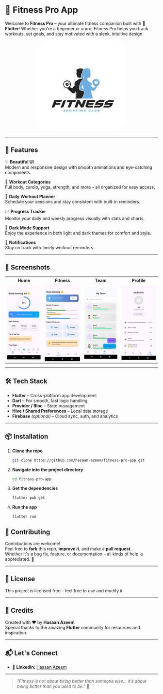 # 💪 Fitness Pro App

Welcome to **Fitness Pro** – your ultimate fitness companion built with 💙 **Flutter**! Whether you're a beginner or a pro, Fitness Pro helps you track workouts, set goals, and stay motivated with a sleek, intuitive design.

<p align="center">
  <img src="assets/fitness_logo.webp" width="300" style="border-radius: 50px;" alt="Fitness Logo" />
</p>



---

## 🚀 Features

✨ **Beautiful UI**  
Modern and responsive design with smooth animations and eye-catching components.

🧘 **Workout Categories**  
Full body, cardio, yoga, strength, and more – all organized for easy access.

📅 **Daily Workout Planner**  
Schedule your sessions and stay consistent with built-in reminders.

📈 **Progress Tracker**  
Monitor your daily and weekly progress visually with stats and charts.

🌙 **Dark Mode Support**  
Enjoy the experience in both light and dark themes for comfort and style.

🔔 **Notifications**  
Stay on track with timely workout reminders.

---

## 📱 Screenshots

<table>
  <tr>
    <th>Home</th>
    <th>Fitness</th>
    <th>Team</th>
    <th>Profile</th>
  </tr>
  <tr>
    <td><img src="assets/screenshorts/Home.png" alt="Home Screen" width="200"/></td>
    <td><img src="assets/screenshorts/Fitness.png" alt="Workouts Screen" width="200"/></td>
    <td><img src="assets/screenshorts/Team.png" alt="Progress Screen" width="200"/></td>
    <td><img src="assets/screenshorts/Profile.png" alt="Progress Screen" width="200"/></td>
  </tr>
</table>


---

## 🛠️ Tech Stack

- **Flutter** – Cross-platform app development
- **Dart** – For smooth, fast logic handling
- **Provider / Bloc** – State management
- **Hive / Shared Preferences** – Local data storage
- **Firebase** *(optional)* – Cloud sync, auth, and analytics

---

## 📦 Installation

1. **Clone the repo**
   ```bash
   git clone https://github.com/hasaan-azeem/fitness-pro-app.git

2. **Navigate into the project directory**
   ```bash
   cd fitness-pro-app

3. **Get the dependencies**
   ```bash
   flutter pub get

4. **Run the app**
   ```bash
   flutter run

## 🤝 Contributing

Contributions are welcome!  
Feel free to **fork** this repo, **improve it**, and make a **pull request**.  
Whether it's a bug fix, feature, or documentation – all kinds of help is appreciated. 🙌

---

## 📄 License

This project is licensed free – feel free to use and modify it.

---

## 🙌 Credits

Created with ❤️ by **Hasaan Azeem**  
Special thanks to the amazing **Flutter** community for resources and inspiration.

---

## 📬 Let's Connect
  
- 💼 **LinkedIn:** [Hasaan Azeem](https://www.linkedin.com/in/hasaan-azeem)  

---

> _"Fitness is not about being better than someone else… it’s about being better than you used to be."_ 💪
